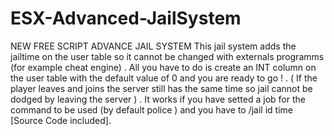 # ESX-Advanced-JailSystem
NEW FREE SCRIPT  ADVANCE JAIL SYSTEM This jail system adds the jailtime on the user table so it cannot be changed with externals programms (for example cheat engine) . All you have to do is create an INT column on the user table with the default value of 0 and you are ready to go ! . ( If the player leaves and joins the server still has the same time so jail cannot be dodged by leaving the server ) . It works if you have setted a job for the command to be used (by default police ) and you have to /jail id time  [Source Code included].

